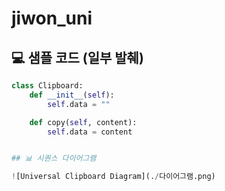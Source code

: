 # jiwon_uni

## 💻 샘플 코드 (일부 발췌)

```python
class Clipboard:
    def __init__(self):
        self.data = ""

    def copy(self, content):
        self.data = content


## 📊 시퀀스 다이어그램

![Universal Clipboard Diagram](./다이어그램.png)
